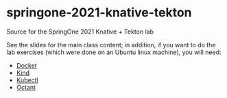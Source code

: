 # springone-2021-knative-tekton
Source for the SpringOne 2021 Knative + Tekton lab

See the slides for the main class content; in addition, if you want to do the lab exercises (which were done on an Ubuntu linux machine), you will need:

* [Docker](https://docs.docker.com/engine/install/)
* [Kind](https://kind.sigs.k8s.io/#installation-and-usage)
* [Kubectl](https://kubernetes.io/docs/tasks/tools/)
* [Octant](https://octant.dev/)
